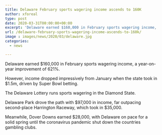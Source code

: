 ```yaml
---
title: Delaware February sports wagering income ascends to 160K
author: xforeal 
type: post
date: 2020-03-31T00:00:00+00:00
excerpt: 'Delaware earned $160,000 in February sports wagering income, a year-on-year improvement of 621&amp;percnt; '
url: /delaware-february-sports-wagering-income-ascends-to-160k/
image : images/news/2020/03/delaware.jpg
categories:
  - news

---
```

Delaware earned $160,000 in February sports wagering income, a year-on-year improvement of 621&percnt;. 

However, income dropped impressively from January when the state took in $1.5m, driven by Super Bowl betting. 

The Delaware Lottery runs sports wagering in the Diamond State. 

Delaware Park drove the path with $97,000 in income, far outpacing second-place Harrington Raceway, which took in $35,000. 

Meanwhile, Dover Downs earned $28,000, with Delaware on pace for a solid spring until the coronavirus pandemic shut down the countries gambling clubs.